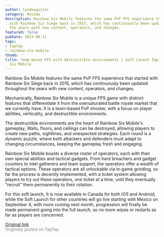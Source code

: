 ```yaml
---
author: lyndonguitar
category: Review
description: Rainbow Six Mobile features the same PvP FPS experience that started
  with Rainbow Six Siege back in 2015, which has continuously been updated throughout
  the years with new content, operators, and changes.
featured: false
pubDate: 2023-08-31
tags:
- taptap
- rainbow-six-mobile
thumb: ''
title: Team-based FPS with destructible environments | Soft Launch Impressions - Rainbow
  Six Mobile
---
```


Rainbow Six Mobile features the same PvP FPS experience that started with Rainbow Six Siege back in 2015, which has continuously been updated throughout the years with new content, operators, and changes.

Mechanically, Rainbow Six Mobile is a unique FPS game with distinct features that differentiate it from the oversaturated battle royale market that we currently have. It is a team-based PvP shooter, with a focus on player abilities, verticality, and destructible environments.

The destructible environments are the heart of Rainbow Six Mobile's gameplay, Walls, floors, and ceilings can be destroyed, allowing players to create new paths, sightlines, and unexpected strategies. Each round is a dynamic puzzle, where both attackers and defenders must adapt to changing circumstances, keeping the gameplay fresh and engaging.

Rainbow Six Mobile boasts a diverse roster of operators, each with their own special abilities and tactical gadgets. From hard breachers and gadget counters to intel gatherers and team support, the operators offer a wealth of tactical options. These operators are all unlockable via in-game grinding, so far the process is decently implemented, with a ticket system allowing players to try out these operators, one ticket at a time, until they eventually “recruit” them permanently to their rotation.

For this soft launch, It is now available in Canada for both iOS and Android, while the Soft Launch for other countries will go live starting with Mexico on September 4, with more coming next month, progression will finally be made permanent going into the full launch, so no more wipes or restarts as far as players are concerned.

[Original link](https://www.taptap.io/post/6223486)<br><span style="font-size: 0.95em; color: #888;">Originally posted on TapTap.</span>
